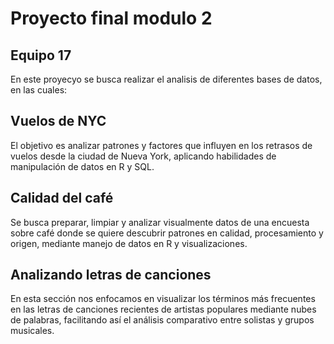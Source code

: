# Proyecto final modulo 2
## Equipo 17

En este proyecyo se busca realizar el analisis de diferentes bases de datos, en las cuales:

## Vuelos de NYC

El objetivo es analizar patrones y factores que influyen en los retrasos de vuelos desde la ciudad de Nueva York, aplicando habilidades de manipulación de datos en R y SQL.

## Calidad del café

Se busca preparar, limpiar y analizar visualmente datos de una encuesta sobre café donde se quiere descubrir patrones en calidad, procesamiento y origen, mediante manejo de datos en R y visualizaciones.

## Analizando letras de canciones

En esta sección nos enfocamos en visualizar los términos más frecuentes en las letras de canciones recientes de artistas populares mediante nubes de palabras, facilitando así el análisis comparativo entre solistas y grupos musicales.
